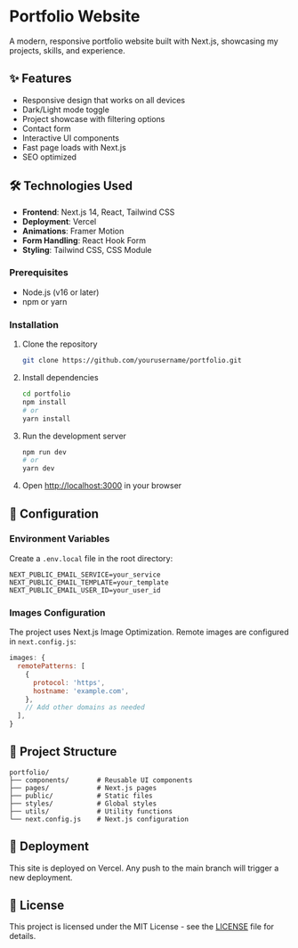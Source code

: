 # Portfolio Website

A modern, responsive portfolio website built with Next.js, showcasing my projects, skills, and experience.


## ✨ Features

- Responsive design that works on all devices
- Dark/Light mode toggle
- Project showcase with filtering options
- Contact form
- Interactive UI components
- Fast page loads with Next.js
- SEO optimized

## 🛠️ Technologies Used

- **Frontend**: Next.js 14, React, Tailwind CSS
- **Deployment**: Vercel
- **Animations**: Framer Motion
- **Form Handling**: React Hook Form
- **Styling**: Tailwind CSS, CSS Module

### Prerequisites

- Node.js (v16 or later)
- npm or yarn

### Installation

1. Clone the repository
   ```bash
   git clone https://github.com/yourusername/portfolio.git
   ```

2. Install dependencies
   ```bash
   cd portfolio
   npm install
   # or
   yarn install
   ```

3. Run the development server
   ```bash
   npm run dev
   # or
   yarn dev
   ```

4. Open [http://localhost:3000](http://localhost:3000) in your browser

## 🔧 Configuration

### Environment Variables

Create a `.env.local` file in the root directory:

```
NEXT_PUBLIC_EMAIL_SERVICE=your_service
NEXT_PUBLIC_EMAIL_TEMPLATE=your_template
NEXT_PUBLIC_EMAIL_USER_ID=your_user_id
```

### Images Configuration

The project uses Next.js Image Optimization. Remote images are configured in `next.config.js`:

```js
images: {
  remotePatterns: [
    {
      protocol: 'https',
      hostname: 'example.com',
    },
    // Add other domains as needed
  ],
}
```

## 📝 Project Structure

```
portfolio/
├── components/       # Reusable UI components
├── pages/            # Next.js pages
├── public/           # Static files
├── styles/           # Global styles
├── utils/            # Utility functions
└── next.config.js    # Next.js configuration
```

## 🔄 Deployment

This site is deployed on Vercel. Any push to the main branch will trigger a new deployment.

## 📄 License

This project is licensed under the MIT License - see the [LICENSE](LICENSE) file for details.



